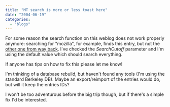 ```yaml
---
title: "MT search is more or less toast here"
date: "2004-06-19"
categories: 
  - "blogs"
---
```


For some reason the search function on this weblog does not work properly anymore: searching for "mozilla", for example, finds this entry, but not the [other one from way back](http://codeconsult.ch/bertrand/archives/000009.html). I've checked the _SearchCutoff_ parameter and I'm using the default value which should search everything.

If anyone has tips on how to fix this please let me know!

I'm thinking of a database rebuild, but haven't found any tools (I'm using the standard Berkeley DB). Maybe an export/reimport of the entries would do, but will it keep the entries IDs?

I won't be too adventurous before the big trip though, but if there's a simple fix I'd be interested.
